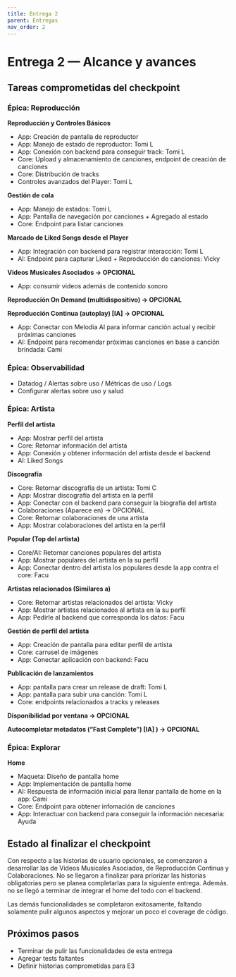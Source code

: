 ```yaml
---
title: Entrega 2
parent: Entregas
nav_order: 2
---
```


# Entrega 2 — Alcance y avances

## Tareas comprometidas del checkpoint

### Épica: Reproducción
**Reproducción y Controles Básicos**
- App: Creación de pantalla de reproductor
- App: Manejo de estado de reproductor: Tomi L
- App: Conexión con backend para conseguir track: Tomi L
- Core: Upload y almacenamiento de canciones, endpoint de creación de canciones
- Core: Distribución de tracks
- Controles avanzados del Player: Tomi L

**Gestión de cola**
- App: Manejo de estados: Tomi L
- App: Pantalla de navegación por canciones + Agregado al estado
- Core: Endpoint para listar canciones

**Marcado de Liked Songs desde el Player**
- App: Integración con backend para registrar interacción: Tomi L
- AI: Endpoint para capturar Liked + Reproducción de canciones: Vicky

**Videos Musicales Asociados → OPCIONAL**
- App: consumir videos además de contenido sonoro

**Reproducción On Demand (multidispositivo) → OPCIONAL**

**Reproducción Continua (autoplay) [IA] → OPCIONAL**
- App: Conectar con Melodia AI para informar canción actual y recibir próximas canciones
- AI: Endpoint para recomendar próximas canciones en base a canción brindada: Cami

### Épica: Observabilidad
- Datadog / Alertas sobre uso / Métricas de uso / Logs 
- Configurar alertas sobre uso y salud

### Épica: Artista

**Perfil del artista**
- App: Mostrar perfil del artista
- Core: Retornar información del artista
- App: Conexión y obtener información del artista desde el backend
- AI: Liked Songs

**Discografía**
- Core: Retornar discografía de un artista: Tomi C
- App: Mostrar discografía del artista en la perfil
- App: Conectar con el backend para conseguir la biografía del artista
- Colaboraciones (Aparece en) →  OPCIONAL
- Core: Retornar colaboraciones de una artista
- App: Mostrar colaboraciones del artista en la perfil

**Popular (Top del artista)**
- Core/AI: Retornar canciones populares del artista
- App: Mostrar populares del artista en la su perfil
- App: Conectar dentro del artista los populares desde la app contra el core: Facu

**Artistas relacionados (Similares a)**
- Core: Retornar artistas relacionados del artista: Vicky
- App: Mostrar artistas relacionados al artista en la su perfil
- App: Pedirle al backend que corresponda los datos: Facu

**Gestión de perfil del artista**
- App: Creación de pantalla para editar perfil de artista
- Core: carrusel de imágenes
- App: Conectar aplicación con backend: Facu

**Publicación de lanzamientos**
- App: pantalla para crear un release de draft: Tomi L
- App: pantalla para subir una canción: Tomi L
- Core: endpoints relacionados a tracks y releases

**Disponibilidad por ventana →  OPCIONAL**

**Autocompletar metadatos (“Fast Complete”) [IA] ) →  OPCIONAL**

### Épica: Explorar

**Home**
- Maqueta: Diseño de pantalla home
- App: Implementación de pantalla home
- AI: Respuesta de información inicial para llenar pantalla de home en la app: Cami
- Core: Endpoint para obtener infomación de canciones
- App: Interactuar con backend para conseguir la información necesaria: Ayuda

## Estado al finalizar el checkpoint

Con respecto a las historias de usuario opcionales, se comenzaron a desarrollar las de Videos Musicales Asociados, de Reproducción Continua y Colaboraciones. No se llegaron a finalizar para priorizar las historias obligatorias pero se planea completarlas para la siguiente entrega. Además. no se llegó a terminar de integrar el home del todo con el backend. 

Las demás funcionalidades se completaron exitosamente, faltando solamente pulir algunos aspectos y mejorar un poco el coverage de código. 


## Próximos pasos

- Terminar de pulir las funcionalidades de esta entrega
- Agregar tests faltantes
- Definir historias comprometidas para E3
